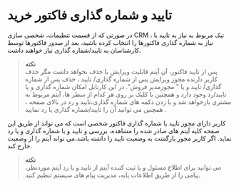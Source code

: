 # تایید و شماره گذاری فاکتور خرید

در صورتی که از قسمت تنظیمات، شخصی سازی CRM ، تیک مربوط به نیاز به تایید یا نیاز به شماره گذاری فاکتورها را انتخاب کرده باشید، بعد از صدور  فاکتورها توسط کارشناسان به تایید/شماره گذاری نیاز خواهند داشت.

>**نکته**<br>
پس از تایید فاکتور، آن آیتم قابلیت ویرایش یا حذف نخواهد داشت مگر حذف کاربر دارنده مجوز ویرایش پس از شماره گذاری/ تایید ، حذف پس از شماره گذاری/ تایید و یا " مجوزمدیر فروش".
در این کارتابل امکان شماره گذاری و یا تایید/رد وجود دارد و همچنین با کلیک بر روی هر کدام از سطر ها، آیتم مربوط به مشتری بازخواهد شد و با زدن دکمه های شماره گذاری،تایید و رد در بالای صفحه ، همچنین می توانید آن را تایید/شماره گذاری یا رد نمایید .

کاربر دارای مجوز تایید یا شماره گذاری فاکتور شخصی است که می تواند از طریق این صفحه کلیه آیتم های صادر شده را مشاهده، بررسی و تایید و یا شماره گذاری و یا رد نماید. اگر کاربر مجوز بازگشت به وضعیت تایید را داشته باشد،می تواند آیتم را از وضعیت خارج کند.<br>

> **نکته**<br>
می توانید برای اطلاع مسئول و یا ثبت کننده آیتم از تایید و یا رد آیتم موردنظر، پیامی را از طریق اطلاعات پایه، مدیریت پیام های سیستم تنظیم کنید.

